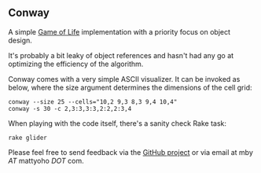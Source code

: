 ## Conway
A simple [Game of Life](http://en.wikipedia.org/wiki/Conway's_Game_of_Life)
implementation with a priority focus on object design.

It's probably a bit leaky of object references and hasn't had any go at
optimizing the efficiency of the algorithm.

Conway comes with a very simple ASCII visualizer. It can be invoked as
below, where the size argument determines the dimensions of the cell grid:

    conway --size 25 --cells="10,2 9,3 8,3 9,4 10,4"
    conway -s 30 -c 2,3:3,3:3,2:2,2:3,4

When playing with the code itself, there's a sanity check Rake task:

    rake glider

Please feel free to send feedback via the
[GitHub project](https://github.com/mattyoho/conway) or via email at
mby _AT_ mattyoho _DOT_ com.
